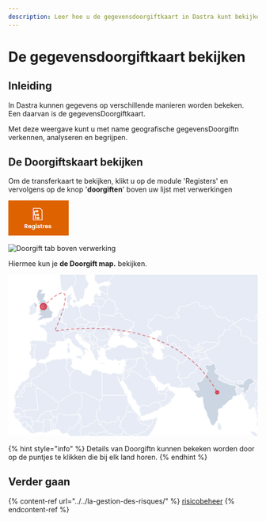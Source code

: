 ```yaml
---
description: Leer hoe u de gegevensdoorgiftkaart in Dastra kunt bekijken.
---
```


# De gegevensdoorgiftkaart bekijken

## Inleiding

In Dastra kunnen gegevens op verschillende manieren worden bekeken. Een daarvan is de gegevensDoorgiftkaart.

Met deze weergave kunt u met name geografische gegevensDoorgiftn verkennen, analyseren en begrijpen.

## De Doorgiftskaart bekijken

Om de transferkaart te bekijken, klikt u op de module 'Registers' en vervolgens op de knop '**doorgiften**' boven uw lijst met verwerkingen &#x20;

![Registers module](<../../../.gitbook/assets/image (199).png>)

![Doorgift tab boven verwerking](<../../../.gitbook/assets/Capture web\_4-5-2022\_101533\_app.dastra.eu.jpeg>)

Hiermee kun je **de Doorgift map.** bekijken.

![Voorbeeld van data Doorgift](<../../../.gitbook/assets/image (212).png>)


{% hint style="info" %}
Details van Doorgiftn kunnen bekeken worden door op de puntjes te klikken die bij elk land horen.
{% endhint %}

## Verder gaan

{% content-ref url="../../la-gestion-des-risques/" %}
[risicobeheer](../../la-gestion-des-risques/)
{% endcontent-ref %}